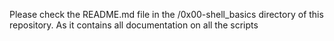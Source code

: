 Please check the README.md file in the /0x00-shell_basics directory of this repository.
As it contains all documentation on all the scripts 
